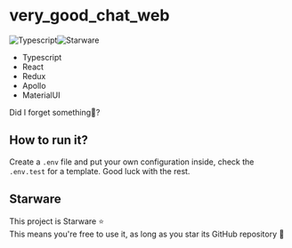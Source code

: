 # very_good_chat_web

![Typescript][typescript-badge]![Starware][starware]

- Typescript
- React
- Redux
- Apollo
- MaterialUI

Did I forget something🤔?

## How to run it?
Create a `.env` file and put your own configuration inside, check the `.env.test` for a template. Good luck with the rest.

## Starware

This project is Starware ⭐  
This means you're free to use it, as long as you star its GitHub repository 🙌

[starware]:https://img.shields.io/badge/⭐-Starware-f5a91a?labelColor=black
[typescript-badge]:https://camo.githubusercontent.com/0f9fcc0ac1b8617ad4989364f60f78b2d6b32985ad6a508f215f14d8f897b8d3/68747470733a2f2f62616467656e2e6e65742f62616467652f547970655363726970742f7374726963742532302546302539462539322541412f626c7565
